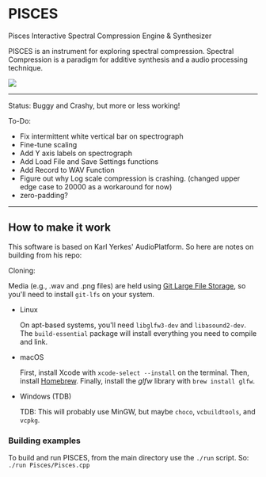 # PISCES

Pisces Interactive Spectral Compression Engine & Synthesizer

PISCES is an instrument for exploring spectral compression. Spectral Compression is a paradigm for additive synthesis and a audio processing technique.

![](GUI_Example.png)

- - -

Status: Buggy and Crashy, but more or less working! 

To-Do:
- Fix intermittent white vertical bar on spectrograph
- Fine-tune scaling
- Add Y axis labels on spectrograph
- Add Load File and Save Settings functions
- Add Record to WAV Function
- Figure out why Log scale compression is crashing. (changed upper edge case to 20000 as a workaround for  now)
- zero-padding?

- - -

## How to make it work

This software is based on Karl Yerkes' AudioPlatform. So here are notes on building from his repo:

Cloning:

Media (e.g., .wav and .png files) are held using [Git Large File Storage](https://git-lfs.github.com), so you'll need to install `git-lfs` on your system.

- Linux

  On apt-based systems, you'll need `libglfw3-dev` and `libasound2-dev`. The `build-essential` package will install everything you need to compile and link.

- macOS

  First, install Xcode with `xcode-select --install` on the terminal. Then, install [Homebrew](https://brew.sh). Finally, install the _glfw_ library with `brew install glfw`.

- Windows (TDB)

  TDB: This will probably use MinGW, but maybe `choco`, `vcbuildtools`, and `vcpkg`.


### Building examples

To build and run PISCES, from the main directory use the `./run` script. So: `./run Pisces/Pisces.cpp`
